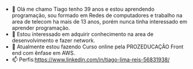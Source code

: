 - 👋 Olá me chamo Tiago tenho 39 anos e estou aprendendo programação, sou formado em Redes de computadores e trabalho na area de telecom ha mais de 13 anos, porém nunca tinha interessado em aprender programação.
- 👀 Estou interessado em adquirir conhecimento na area de desenvolvimento e fazer network.
- 🌱 Atualmente estou fazendo Curso online pela PROZEDUCAÇÂO Front end com ênfase em AWS.
- 📫 Perfis:https://www.linkedin.com/in/tiago-lima-reis-56831938/
<!---
tiagobond/tiagobond is a ✨ special ✨ repository because its `README.md` (this file) appears on your GitHub profile.
You can click the Preview link to take a look at your changes.
--->
